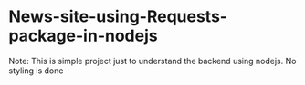 # News-site-using-Requests-package-in-nodejs
Note: This is simple project just to understand the backend using nodejs. No styling is done

